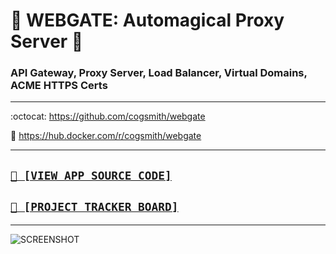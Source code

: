# 📡 WEBGATE: Automagical Proxy Server 📡
### API Gateway, Proxy Server, Load Balancer, Virtual Domains, ACME HTTPS Certs

---

:octocat: https://github.com/cogsmith/webgate

🐳 https://hub.docker.com/r/cogsmith/webgate

---

<h2><code><a href='https://github.com/cogsmith/webgate/blob/main/app.js'>🧾 [VIEW APP SOURCE CODE]</a></code></h2>

<h2><code><a href='https://github.com/cogsmith/webgate/projects/2'>📅 [PROJECT TRACKER BOARD]</a></code></h2>

---

![SCREENSHOT](SCREENSHOT.PNG)